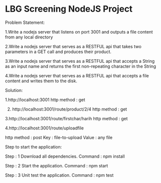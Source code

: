 # LBG Screening NodeJS Project

Problem Statement:

1.Write a nodejs server that listens on port 3001 and outputs a file content from any local directory

2.Write a nodejs server that serves as a RESTFUL api that takes two parameters in a GET call and produces their product.

3.Write a nodejs server that serves as a RESTFUL  api that accepts a String as an input name and returns the first non-repeating character in the String

4.Write a nodejs server that serves as a RESTFUL  api that accepts a file content and writes them to the disk.

Solution:

1.http://localhost:3001		http method : get




2. http://localhost:3001/route/product/2/4	http method : get



3.http://localhost:3001/route/firstchar/harih	http method : get



4.http://localhost:3001/route/uploadfile

http method : post
Key : file-to-upload
Value : any file



Step to start the application:

Step : 1 Download all dependencies. Command : npm install

Step : 2 Start the application. Command : npm start

Step : 3 Unit test the application. Command : npm test